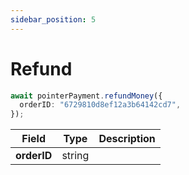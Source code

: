 ```yaml
---
sidebar_position: 5
---
```


# Refund

```typescript title="Withdraw Money"
await pointerPayment.refundMoney({
  orderID: "6729810d8ef12a3b64142cd7",
});
```

| Field       | Type   | Description |
| ----------- | ------ | ----------- |
| **orderID** | string |             |
